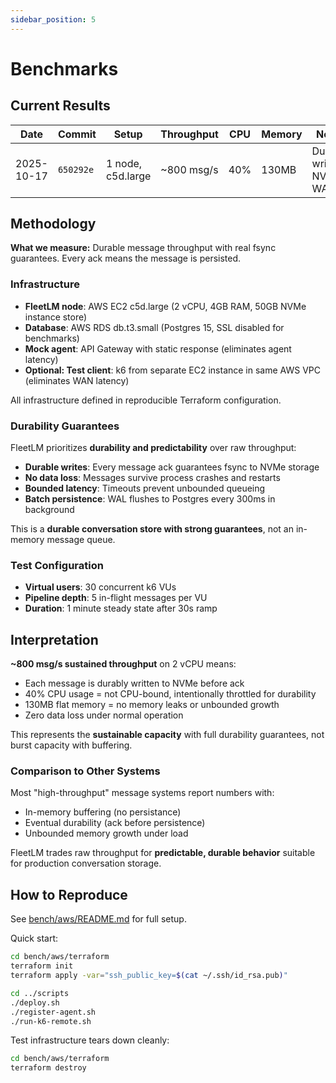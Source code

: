 ```yaml
---
sidebar_position: 5
---
```


# Benchmarks

## Current Results

| Date | Commit | Setup | Throughput | CPU | Memory | Notes |
|------|--------|-------|------------|-----|--------|-------|
| 2025-10-17 | `650292e` | 1 node, c5d.large | ~800 msg/s | 40% | 130MB | Durable writes, NVMe WAL |

## Methodology

**What we measure:** Durable message throughput with real fsync guarantees. Every ack means the message is persisted.

### Infrastructure

- **FleetLM node**: AWS EC2 c5d.large (2 vCPU, 4GB RAM, 50GB NVMe instance store)
- **Database**: AWS RDS db.t3.small (Postgres 15, SSL disabled for benchmarks)
- **Mock agent**: API Gateway with static response (eliminates agent latency)
- **Optional: Test client**: k6 from separate EC2 instance in same AWS VPC (eliminates WAN latency)

All infrastructure defined in reproducible Terraform configuration.

### Durability Guarantees

FleetLM prioritizes **durability and predictability** over raw throughput:

- **Durable writes**: Every message ack guarantees fsync to NVMe storage
- **No data loss**: Messages survive process crashes and restarts
- **Bounded latency**: Timeouts prevent unbounded queueing
- **Batch persistence**: WAL flushes to Postgres every 300ms in background

This is a **durable conversation store with strong guarantees**, not an in-memory message queue.

### Test Configuration

- **Virtual users**: 30 concurrent k6 VUs
- **Pipeline depth**: 5 in-flight messages per VU
- **Duration**: 1 minute steady state after 30s ramp

## Interpretation

**~800 msg/s sustained throughput** on 2 vCPU means:
- Each message is durably written to NVMe before ack
- 40% CPU usage = not CPU-bound, intentionally throttled for durability
- 130MB flat memory = no memory leaks or unbounded growth
- Zero data loss under normal operation

This represents the **sustainable capacity** with full durability guarantees, not burst capacity with buffering.

### Comparison to Other Systems

Most "high-throughput" message systems report numbers with:
- In-memory buffering (no persistance)
- Eventual durability (ack before persistence)
- Unbounded memory growth under load

FleetLM trades raw throughput for **predictable, durable behavior** suitable for production conversation storage.

## How to Reproduce

See [bench/aws/README.md](../bench/aws/README.md) for full setup.

Quick start:
```bash
cd bench/aws/terraform
terraform init
terraform apply -var="ssh_public_key=$(cat ~/.ssh/id_rsa.pub)"

cd ../scripts
./deploy.sh
./register-agent.sh
./run-k6-remote.sh
```

Test infrastructure tears down cleanly:
```bash
cd bench/aws/terraform
terraform destroy
```
